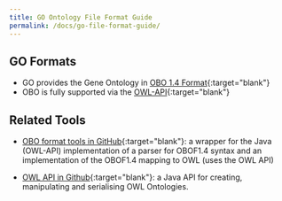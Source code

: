 ```yaml
---
title: GO Ontology File Format Guide
permalink: /docs/go-file-format-guide/
---
```


## GO Formats

+ GO provides the Gene Ontology in [OBO 1.4 Format](http://owlcollab.github.io/oboformat/doc/obo-syntax.html){:target="blank"}
+ OBO is fully supported via the [OWL-API](https://github.com/owlcs/owlapi){:target="blank"}

## Related Tools 
+ [OBO format tools in GitHub](https://github.com/oboformat/oboformat-tools){:target="blank"}: a wrapper for the Java (OWL-API) implementation of a parser for OBOF1.4 syntax and an implementation of the OBOF1.4 mapping to OWL (uses the OWL API)
* [OWL API in Github](https://github.com/owlcs/owlapi){:target="blank"}: a Java API for creating, manipulating and serialising OWL Ontologies.


